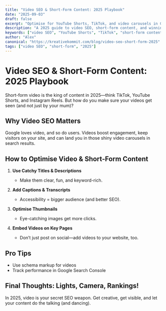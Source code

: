 ```yaml
---
title: "Video SEO & Short-Form Content: 2025 Playbook"
date: "2025-09-03"
draft: false
excerpt: "Optimise for YouTube Shorts, TikTok, and video carousels in Google search."
description: "A 2025 guide to video SEO, short-form content, and winning visibility in modern search results."
keywords: ["video SEO", "YouTube Shorts", "TikTok", "short-form content", "2025"]
author: "Alex"
canonical: "https://kreativekommit.com/blog/video-seo-short-form-2025"
tags: ["video SEO", "short-form", "2025"]
---
```


# Video SEO & Short-Form Content: 2025 Playbook


Short-form video is the king of content in 2025—think TikTok, YouTube Shorts, and Instagram Reels. But how do you make sure your videos get seen (and not just by your mum)?

## Why Video SEO Matters

Google loves video, and so do users. Videos boost engagement, keep visitors on your site, and can land you in those shiny video carousels in search results.

## How to Optimise Video & Short-Form Content

1. **Use Catchy Titles & Descriptions**
	- Make them clear, fun, and keyword-rich.

2. **Add Captions & Transcripts**
	- Accessibility = bigger audience (and better SEO).

3. **Optimise Thumbnails**
	- Eye-catching images get more clicks.

4. **Embed Videos on Key Pages**
	- Don’t just post on social—add videos to your website, too.

## Pro Tips
- Use schema markup for videos
- Track performance in Google Search Console

## Final Thoughts: Lights, Camera, Rankings!

In 2025, video is your secret SEO weapon. Get creative, get visible, and let your content do the talking (and dancing).
